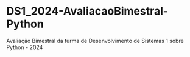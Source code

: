 # DS1_2024-AvaliacaoBimestral-Python
Avaliação Bimestral da turma de Desenvolvimento de Sistemas 1 sobre Python - 2024
